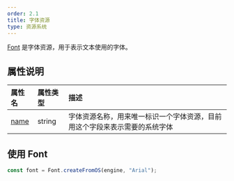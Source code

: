 ```yaml
---
order: 2.1
title: 字体资源
type: 资源系统
---
```


[Font](${api}core/Font) 是字体资源，用于表示文本使用的字体。

## 属性说明

| 属性名 | 属性类型 | 描述 |
| :--- | :--- | :--- |
|[name](${api}core/Sprite#name)|string|字体资源名称，用来唯一标识一个字体资源，目前用这个字段来表示需要的系统字体|

## 使用 Font
```typescript
const font = Font.createFromOS(engine, "Arial");
```
